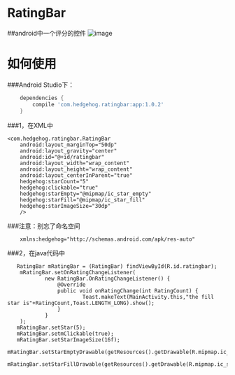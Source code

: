 # RatingBar
##android中一个评分的控件
![image](https://github.com/hedge-hog/RatingBar/blob/master/ic_demo.png)
# 如何使用
###Android Studio下：
```groovy
    dependencies {
        compile 'com.hedgehog.ratingbar:app:1.0.2'
    }
```
###1，在XML中

    <com.hedgehog.ratingbar.RatingBar
        android:layout_marginTop="50dp"
        android:layout_gravity="center"
        android:id="@+id/ratingbar"
        android:layout_width="wrap_content"
        android:layout_height="wrap_content"
        android:layout_centerInParent="true"
        hedgehog:starCount="5"
        hedgehog:clickable="true"
        hedgehog:starEmpty="@mipmap/ic_star_empty"
        hedgehog:starFill="@mipmap/ic_star_fill"
        hedgehog:starImageSize="30dp"
        />
###注意：别忘了命名空间
```
    xmlns:hedgehog="http://schemas.android.com/apk/res-auto"
```
###2，在java代码中

       RatingBar mRatingBar = (RatingBar) findViewById(R.id.ratingbar);
        mRatingBar.setOnRatingChangeListener(
                new RatingBar.OnRatingChangeListener() {
                    @Override
                    public void onRatingChange(int RatingCount) {
                            Toast.makeText(MainActivity.this,"the fill star is"+RatingCount,Toast.LENGTH_LONG).show();
                    }
                }
        );
       mRatingBar.setStar(5);
       mRatingBar.setmClickable(true);
       mRatingBar.setStarImageSize(16f);
       mRatingBar.setStarEmptyDrawable(getResources().getDrawable(R.mipmap.ic_star_empty));
       mRatingBar.setStarFillDrawable(getResources().getDrawable(R.mipmap.ic_star_fill));

